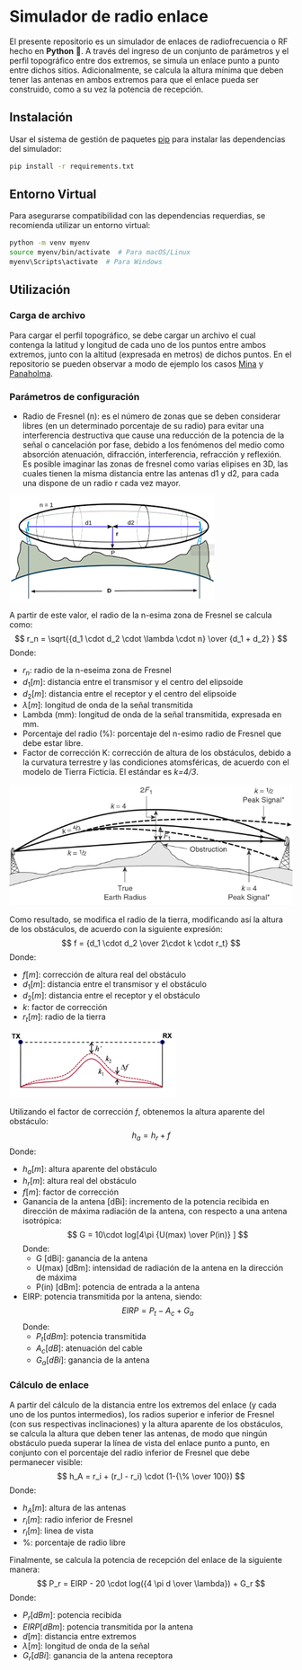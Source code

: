 # Simulador de radio enlace
El presente repositorio es un simulador de enlaces de radiofrecuencia o RF hecho en **Python** 🐍. A través del ingreso de un conjunto de parámetros y el perfil topográfico entre dos extremos, se simula un enlace punto a punto entre dichos sitios. Adicionalmente, se calcula la altura mínima que deben tener las antenas en ambos extremos para que el enlace pueda ser construido, como a su vez la potencia de recepción.

## Instalación
Usar el sistema de gestión de paquetes [pip](https://pip.pypa.io/en/stable/) para instalar las dependencias del simulador:
```bash
pip install -r requirements.txt
```

## Entorno Virtual
Para asegurarse compatibilidad con las dependencias requerdias, se recomienda utilizar un entorno virtual:
```bash
python -m venv myenv
source myenv/bin/activate  # Para macOS/Linux
myenv\Scripts\activate  # Para Windows
```

## Utilización
### Carga de archivo
Para cargar el perfil topográfico, se debe cargar un archivo el cual contenga la latitud y longitud de cada uno de los puntos entre ambos extremos, junto con la altitud (expresada en metros) de dichos puntos.
En el repositorio se pueden observar a modo de ejemplo los casos [Mina](./Scripts/Assets/Mina.txt) y [Panaholma](./Scripts/Assets/PtoPto%20Panaholma.txt).
### Parámetros de configuración
- Radio de Fresnel (n): es el número de zonas que se deben considerar libres (en un determinado porcentaje de su radio) para evitar una interferencia destructiva que cause una reducción de la potencia de la señal o cancelación por fase, debido a los fenómenos del medio como absorción atenuación, difracción, interferencia, refracción y reflexión.
Es posible imaginar las zonas de fresnel como varias elipises en 3D, las cuales tienen la misma distancia entre las antenas d1 y d2, para cada una dispone de un radio r cada vez mayor.

![Zona de Fresnel](./Scripts/Docs/fresnel_zone.png)

A partir de este valor, el radio de la n-esima zona de Fresnel se calcula como:
$$
r_n = \sqrt{{d_1 \cdot d_2 \cdot \lambda \cdot n} \over {d_1 + d_2} }
$$
Donde:
  - $r_n$: radio de la n-eseima zona de Fresnel
  - $d_1 [m]$: distancia entre el transmisor y el centro del elipsoide
  - $d_2 [m]$: distancia entre el receptor y el centro del elipsoide
  - $\lambda [m]$: longitud de onda de la señal transmitida
- Lambda (mm): longitud de onda de la señal transmitida, expresada en mm.
- Porcentaje del radio (%): porcentaje del n-esimo radio de Fresnel que debe estar libre.
- Factor de corrección K: corrección de altura de los obstáculos, debido a la curvatura terrestre y las condiciones atomsféricas, de acuerdo con el modelo de Tierra Ficticia. El estándar es *k=4/3*.

![Tierra Ficticia](./Scripts/Docs/fictitial_earth.png)

Como resultado, se modifica el radio de la tierra, modificando así la altura de los obstáculos, de acuerdo con la siguiente expresión:
$$
f = {d_1 \cdot d_2 \over 2\cdot k \cdot r_t}
$$
Donde:
  - $f [m]$: corrección de altura real del obstáculo
  - $d_1 [m]$: distancia entre el transmisor y el obstáculo
  - $d_2 [m]$: distancia entre el receptor y el obstáculo
  - $k$: factor de corrección
  - $r_t [m]$: radio de la tierra

![Altitud obstáculos](./Scripts/Docs/height_obstacles.png)


  Utilizando el factor de corrección $f$, obtenemos la altura aparente del obstáculo:
$$
h_a = h_r + f
$$
Donde:
  - $h_a [m]$: altura aparente del obstáculo
  - $h_r [m]$: altura real del obstáculo
  - $f [m]$: factor de corrección
- Ganancia de la antena [dBi]: incremento de la potencia recibida en dirección de máxima radiación de la antena, con respecto a una antena isotrópica:
$$
G = 10\cdot log[4\pi {U(max) \over P(in)} ]
$$
Donde:
  - G [dBi]: ganancia de la antena
  - U(max) [dBm]: intensidad de radiación de la antena en la dirección de máxima
  - P(in) [dBm]: potencia de entrada a la antena
- EIRP: potencia transmitida por la antena, siendo:
$$
EIRP = P_t - A_c + G_a
$$
Donde:
  - $P_t [dBm]$: potencia transmitida
  - $A_c [dB]$: atenuación del cable
  - $G_a [dBi]$: ganancia de la antena
### Cálculo de enlace
A partir del cálculo de la distancia entre los extremos del enlace (y cada uno de los puntos intermedios), los radios superior e inferior de Fresnel (con sus respectivas inclinaciones) y la altura aparente de los obstáculos, se calcula la altura que deben tener las antenas, de modo que ningún obstáculo pueda superar la línea de vista del enlace punto a punto, en conjunto con el porcentaje del radio inferior de Fresnel que debe permanecer visible:
$$
h_A = r_i + (r_l - r_i) \cdot (1-{\% \over 100})
$$
Donde:
  - $h_A [m]$: altura de las antenas
  - $r_i [m]$: radio inferior de Fresnel
  - $r_l [m]$: linea de vista
  - $\%$: porcentaje de radio libre

Finalmente, se calcula la potencia de recepción del enlace de la siguiente manera:
$$
P_r = EIRP - 20 \cdot log({4 \pi d \over \lambda}) + G_r
$$
Donde:
  - $P_r [dBm]$: potencia recibida
  - $EIRP [dBm]$: potencia transmitida por la antena
  - $d [m]$: distancia entre extremos
  - $\lambda [m]$: longitud de onda de la señal
  - $G_r [dBi]$: ganancia de la antena receptora